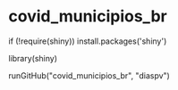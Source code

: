 # covid_municipios_br


if (!require(shiny)) install.packages('shiny')

library(shiny)

runGitHub("covid_municipios_br",  "diaspv")
